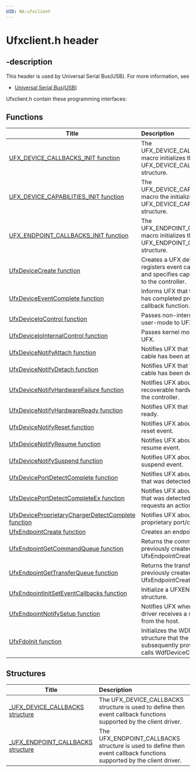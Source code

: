 ```yaml
---
UID: NA:ufxclient
---
```


# Ufxclient.h header

## -description

This header is used by Universal Serial Bus(USB). For more information, see
- [Universal Serial Bus(USB)](../_usbref/index.md)

Ufxclient.h contain these programming interfaces:


## Functions

| Title   | Description   |
| ---- |:---- |
| [UFX_DEVICE_CALLBACKS_INIT function](nf-ufxclient-ufx_device_callbacks_init.md) | The UFX_DEVICE_CALLBACKS_INIT macro initializes the UFX_DEVICE_CALLBACKS structure. |
| [UFX_DEVICE_CAPABILITIES_INIT function](nf-ufxclient-ufx_device_capabilities_init.md) | The UFX_DEVICE_CAPABILITIES_INIT macro the initializes the UFX_DEVICE_CAPABILITIES structure. |
| [UFX_ENDPOINT_CALLBACKS_INIT function](nf-ufxclient-ufx_endpoint_callbacks_init.md) | The UFX_ENDPOINT_CALLBACKS_INIT macro initializes the UFX_ENDPOINT_CALLBACKS structure. |
| [UfxDeviceCreate function](nf-ufxclient-ufxdevicecreate.md) | Creates a UFX device object, registers event callback routines, and specifies capabilities specific to the controller. |
| [UfxDeviceEventComplete function](nf-ufxclient-ufxdeviceeventcomplete.md) | Informs UFX that the client driver has completed processing a UFX callback function. |
| [UfxDeviceIoControl function](nf-ufxclient-ufxdeviceiocontrol.md) | Passes non-internal IOCTLs from user-mode to UFX. |
| [UfxDeviceIoInternalControl function](nf-ufxclient-ufxdeviceiointernalcontrol.md) | Passes kernel mode IOCTLs to UFX. |
| [UfxDeviceNotifyAttach function](nf-ufxclient-ufxdevicenotifyattach.md) | Notifies UFX that the device's USB cable has been attached. |
| [UfxDeviceNotifyDetach function](nf-ufxclient-ufxdevicenotifydetach.md) | Notifies UFX that the device's USB cable has been detached. |
| [UfxDeviceNotifyHardwareFailure function](nf-ufxclient-ufxdevicenotifyhardwarefailure.md) | Notifies UFX about a non-recoverable hardware failure in the controller. |
| [UfxDeviceNotifyHardwareReady function](nf-ufxclient-ufxdevicenotifyhardwareready.md) | Notifies UFX that the hardware is ready. |
| [UfxDeviceNotifyReset function](nf-ufxclient-ufxdevicenotifyreset.md) | Notifies UFX about a USB bus reset event. |
| [UfxDeviceNotifyResume function](nf-ufxclient-ufxdevicenotifyresume.md) | Notifies UFX about a USB bus resume event. |
| [UfxDeviceNotifySuspend function](nf-ufxclient-ufxdevicenotifysuspend.md) | Notifies UFX about a USB bus suspend event. |
| [UfxDevicePortDetectComplete function](nf-ufxclient-ufxdeviceportdetectcomplete.md) | Notifies UFX about the port type that was detected. |
| [UfxDevicePortDetectCompleteEx function](nf-ufxclient-ufxdeviceportdetectcompleteex.md) | Notifies UFX about the port type that was detected, and optionally requests an action. |
| [UfxDeviceProprietaryChargerDetectComplete function](nf-ufxclient-ufxdeviceproprietarychargerdetectcomplete.md) | Notifies UFX about a detected proprietary port/charger type. |
| [UfxEndpointCreate function](nf-ufxclient-ufxendpointcreate.md) | Creates an endpoint object. |
| [UfxEndpointGetCommandQueue function](nf-ufxclient-ufxendpointgetcommandqueue.md) | Returns the command queue previously created by UfxEndpointCreate. |
| [UfxEndpointGetTransferQueue function](nf-ufxclient-ufxendpointgettransferqueue.md) | Returns the transfer queue previously created by UfxEndpointCreate. |
| [UfxEndpointInitSetEventCallbacks function](nf-ufxclient-ufxendpointinitseteventcallbacks.md) | Initialize a UFXENDPOINT_INIT structure. |
| [UfxEndpointNotifySetup function](nf-ufxclient-ufxendpointnotifysetup.md) | Notifies UFX when the client driver receives a setup packet from the host. |
| [UfxFdoInit function](nf-ufxclient-ufxfdoinit.md) | Initializes the WDFDEVICE_INIT structure that the client driver subsequently provides when it calls WdfDeviceCreate. |

## Structures

| Title   | Description   |
| ---- |:---- |
| [_UFX_DEVICE_CALLBACKS structure](ns-ufxclient-_ufx_device_callbacks.md) | The UFX_DEVICE_CALLBACKS structure is used to define then event callback functions supported by the client driver. |
| [_UFX_ENDPOINT_CALLBACKS structure](ns-ufxclient-_ufx_endpoint_callbacks.md) | The UFX_ENDPOINT_CALLBACKS structure is used to define then event callback functions supported by the client driver. |
